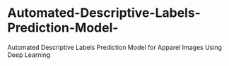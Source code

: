 # Automated-Descriptive-Labels-Prediction-Model-
Automated Descriptive Labels Prediction Model for Apparel Images Using Deep Learning
